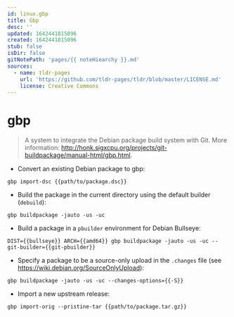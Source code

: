 ```yaml
---
id: linux.gbp
title: Gbp
desc: ''
updated: 1642441815096
created: 1642441815096
stub: false
isDir: false
gitNotePath: 'pages/{{ noteHiearchy }}.md'
sources:
  - name: tldr-pages
    url: 'https://github.com/tldr-pages/tldr/blob/master/LICENSE.md'
    license: Creative Commons
---
```

# gbp

> A system to integrate the Debian package build system with Git.
> More information: <http://honk.sigxcpu.org/projects/git-buildpackage/manual-html/gbp.html>.

- Convert an existing Debian package to gbp:

`gbp import-dsc {{path/to/package.dsc}}`

- Build the package in the current directory using the default builder (`debuild`):

`gbp buildpackage -jauto -us -uc`

- Build a package in a `pbuilder` environment for Debian Bullseye:

`DIST={{bullseye}} ARCH={{amd64}} gbp buildpackage -jauto -us -uc --git-builder={{git-pbuilder}}`

- Specify a package to be a source-only upload in the `.changes` file (see <https://wiki.debian.org/SourceOnlyUpload>):

`gbp buildpackage -jauto -us -uc --changes-options={{-S}}`

- Import a new upstream release:

`gbp import-orig --pristine-tar {{path/to/package.tar.gz}}`


